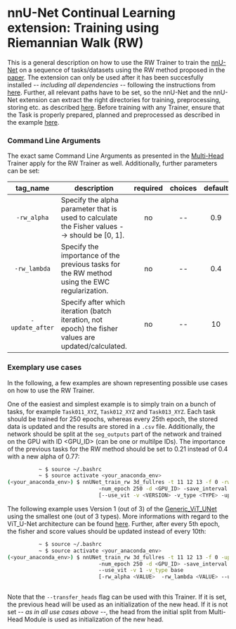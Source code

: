 # nnU-Net Continual Learning extension: Training using Riemannian Walk (RW)

This is a general description on how to use the RW Trainer to train the [nnU-Net](https://github.com/MIC-DKFZ/nnUNet) on a sequence of tasks/datasets using the RW method proposed in the [paper](https://arxiv.org/pdf/1801.10112.pdf). The extension can only be used after it has been succesfully installed *-- including all dependencies --* following the instructions from [here](https://github.com/camgbus/Lifelong-nnUNet/blob/continual_learning/README.md#installation). Further, all relevant paths have to be set, so the nnU-Net and the nnU-Net extension can extract the right directories for training, preprocessing, storing etc. as described [here](https://github.com/MIC-DKFZ/nnUNet/blob/master/documentation/setting_up_paths.md). Before training with any Trainer, ensure that the Task is properly prepared, planned and preprocessed as described in the example [here](https://github.com/MIC-DKFZ/nnUNet/blob/master/documentation/training_example_Hippocampus.md).

### Command Line Arguments
The exact same Command Line Arguments as presented in the [Multi-Head](multihead_training.md) Trainer apply for the RW Trainer as well. Additionally, further parameters can be set:

| tag_name | description | required | choices | default | 
|:-:|-|:-:|:-:|:-:|
| `-rw_alpha` | Specify the alpha parameter that is used to calculate the Fisher values --> should be [0, 1]. | no | -- | 0.9 |
| `-rw_lambda` | Specify the importance of the previous tasks for the RW method using the EWC regularization. | no | -- | 0.4 |
| `-update_after` | Specify after which iteration (batch iteration, not epoch) the fisher values are updated/calculated. | no | -- | 10 |

### Exemplary use cases
In the following, a few examples are shown representing possible use cases on how to use the RW Trainer.

One of the easiest and simplest example is to simply train on a bunch of tasks, for example `Task011_XYZ`, `Task012_XYZ` and `Task013_XYZ`. Each task should be trained for 250 epochs, whereas every 25th epoch, the stored data is updated and the results are stored in a `.csv` file. Additionally, the network should be split at the `seg_outputs` part of the network and trained on the GPU with ID <GPU_ID> (can be one or multilpe IDs). The importance of the previous tasks for the RW method should be set to 0.21 instead of 0.4 with a new alpha of 0.77:
```bash
          ~ $ source ~/.bashrc
          ~ $ source activate <your_anaconda_env>
(<your_anaconda_env>) $ nnUNet_train_rw 3d_fullres -t 11 12 13 -f 0 -rw_lambda 0.21 -rw_alpha 0.77
                             -num_epoch 250 -d <GPU_ID> -save_interval 25 -s seg_outputs --store_csv
                             [--use_vit -v <VERSION> -v_type <TYPE> -update_after <PERIOD> ...]
```

The following example uses Version 1 (out of 3) of the [Generic_ViT_UNet](https://github.com/camgbus/Lifelong-nnUNet/blob/continual_learning/nnunet_ext/network_architecture/generic_ViT_UNet.py#L14) using the smallest one (out of 3 types). More informations with regard to the ViT_U-Net architecture can be found [here](https://github.com/camgbus/Lifelong-nnUNet/blob/ViT_U-Net/documentation/ViT_U-Net.md). Further, after every 5th epoch, the fisher and score values should be updated instead of every 10th:
```bash
          ~ $ source ~/.bashrc
          ~ $ source activate <your_anaconda_env>
(<your_anaconda_env>) $ nnUNet_train_rw 3d_fullres -t 11 12 13 -f 0 -update_after 5
                             -num_epoch 250 -d <GPU_ID> -save_interval 25 -s seg_outputs --store_csv
                             --use_vit -v 1 -v_type base
                             [-rw_alpha <VALUE>  -rw_lambda <VALUE> --use_mult_gpus ...]
                             
```

Note that the `--transfer_heads` flag can be used with this Trainer. If it is set, the previous head will be used as an initialization of the new head. If it is not set *-- as in all use cases above --*, the head from the initial split from Multi-Head Module is used as initialization of the new head.
